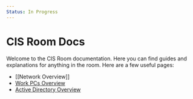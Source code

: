 ```yaml
---
Status: In Progress
---
```

# CIS Room Docs
Welcome to the CIS Room documentation. Here you can find guides and explanations for anything in the room. Here are a few useful pages:
- [[Network Overview]]
- [Work PCs Overview](/PCs/Work%20PCs/General%20Information)
- [Active Directory Overview](/Servers/Cyberdyne)
